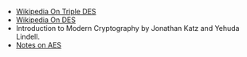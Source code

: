 - [Wikipedia On Triple DES](https://en.wikipedia.org/wiki/Triple_DES)
- [Wikipedia On DES](https://en.wikipedia.org/wiki/Data_Encryption_Standard)
- Introduction to Modern Cryptography by Jonathan Katz and Yehuda Lindell.
- [Notes on AES](https://people.eecs.berkeley.edu/~luca/cs276/lecture10draft.pdf)

